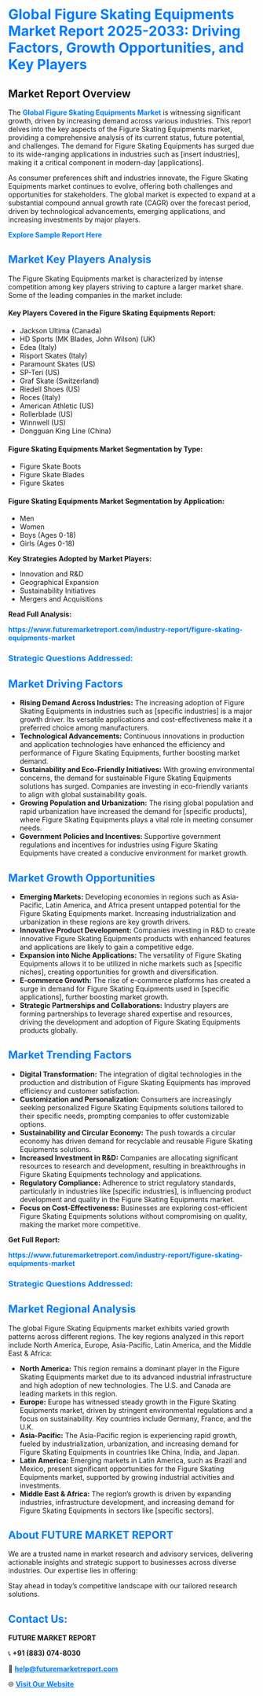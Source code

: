 <h1 style="color: #007BFF;">Global Figure Skating Equipments Market Report 2025-2033: Driving Factors, Growth Opportunities, and Key Players</h1>

<section id="overview">
<h2>Market Report Overview</h2>
<p>The <a href="https://www.futuremarketreport.com/industry-report/figure-skating-equipments-market" style="color: #007BFF; text-decoration: none;"><strong>Global Figure Skating Equipments Market</strong></a> is witnessing significant growth, driven by increasing demand across various industries. This report delves into the key aspects of the Figure Skating Equipments market, providing a comprehensive analysis of its current status, future potential, and challenges. The demand for Figure Skating Equipments has surged due to its wide-ranging applications in industries such as [insert industries], making it a critical component in modern-day [applications].</p>
<p>As consumer preferences shift and industries innovate, the Figure Skating Equipments market continues to evolve, offering both challenges and opportunities for stakeholders. The global market is expected to expand at a substantial compound annual growth rate (CAGR) over the forecast period, driven by technological advancements, emerging applications, and increasing investments by major players.</p>
</section>

<section id="overview">
<p><a href="https://www.futuremarketreport.com/request-sample/reportId=106291" style="color: #007BFF; text-decoration: none;"><strong>Explore Sample Report Here</strong></a></p>
</section>

<section id="key-players">
<h2 style="color: #007BFF;">Market Key Players Analysis</h2>
<p>The Figure Skating Equipments market is characterized by intense competition among key players striving to capture a larger market share. Some of the leading companies in the market include:</p>
<h4>Key Players Covered in the Figure Skating Equipments Report:</h4>
<ul><li>Jackson Ultima (Canada)</li><li>HD Sports (MK Blades, John Wilson) (UK)</li><li>Edea (Italy)</li><li>Risport Skates (Italy)</li><li>Paramount Skates (US)</li><li>SP-Teri (US)</li><li>Graf Skate (Switzerland)</li><li>Riedell Shoes (US)</li><li>Roces (Italy)</li><li>American Athletic (US)</li><li>Rollerblade (US)</li><li>Winnwell (US)</li><li>Dongguan King Line (China)</li></ul>
<h4>Figure Skating Equipments Market Segmentation by Type:</h4>
<ul><li>Figure Skate Boots</li><li>Figure Skate Blades</li><li>Figure Skates</li></ul>

<h4>Figure Skating Equipments Market Segmentation by Application:</h4>
<ul><li>Men</li><li>Women</li><li>Boys (Ages 0-18)</li><li>Girls (Ages 0-18)</li></ul>
<p><strong>Key Strategies Adopted by Market Players:</strong></p>
<ul>
<li>Innovation and R&D</li>
<li>Geographical Expansion</li>
<li>Sustainability Initiatives</li>
<li>Mergers and Acquisitions</li>
</ul>
</section>

<section>
<p><strong>Read Full Analysis: </strong></p><a href="https://www.futuremarketreport.com/industry-report/figure-skating-equipments-market" style="color: #007BFF; text-decoration: none;"><strong>https://www.futuremarketreport.com/industry-report/figure-skating-equipments-market</strong></a>
<h3 style="color: #007BFF;">Strategic Questions Addressed:</h3>
</section>

<section id="driving-factors">
<h2 style="color: #007BFF;">Market Driving Factors</h2>
<ul>
<li><strong>Rising Demand Across Industries:</strong> The increasing adoption of Figure Skating Equipments in industries such as [specific industries] is a major growth driver. Its versatile applications and cost-effectiveness make it a preferred choice among manufacturers.</li>
<li><strong>Technological Advancements:</strong> Continuous innovations in production and application technologies have enhanced the efficiency and performance of Figure Skating Equipments, further boosting market demand.</li>
<li><strong>Sustainability and Eco-Friendly Initiatives:</strong> With growing environmental concerns, the demand for sustainable Figure Skating Equipments solutions has surged. Companies are investing in eco-friendly variants to align with global sustainability goals.</li>
<li><strong>Growing Population and Urbanization:</strong> The rising global population and rapid urbanization have increased the demand for [specific products], where Figure Skating Equipments plays a vital role in meeting consumer needs.</li>
<li><strong>Government Policies and Incentives:</strong> Supportive government regulations and incentives for industries using Figure Skating Equipments have created a conducive environment for market growth.</li>
</ul>
</section>

<section id="growth-opportunities">
<h2 style="color: #007BFF;">Market Growth Opportunities</h2>
<ul>
<li><strong>Emerging Markets:</strong> Developing economies in regions such as Asia-Pacific, Latin America, and Africa present untapped potential for the Figure Skating Equipments market. Increasing industrialization and urbanization in these regions are key growth drivers.</li>
<li><strong>Innovative Product Development:</strong> Companies investing in R&D to create innovative Figure Skating Equipments products with enhanced features and applications are likely to gain a competitive edge.</li>
<li><strong>Expansion into Niche Applications:</strong> The versatility of Figure Skating Equipments allows it to be utilized in niche markets such as [specific niches], creating opportunities for growth and diversification.</li>
<li><strong>E-commerce Growth:</strong> The rise of e-commerce platforms has created a surge in demand for Figure Skating Equipments used in [specific applications], further boosting market growth.</li>
<li><strong>Strategic Partnerships and Collaborations:</strong> Industry players are forming partnerships to leverage shared expertise and resources, driving the development and adoption of Figure Skating Equipments products globally.</li>
</ul>
</section>

<section id="trending-factors">
<h2 style="color: #007BFF;">Market Trending Factors</h2>
<ul>
<li><strong>Digital Transformation:</strong> The integration of digital technologies in the production and distribution of Figure Skating Equipments has improved efficiency and customer satisfaction.</li>
<li><strong>Customization and Personalization:</strong> Consumers are increasingly seeking personalized Figure Skating Equipments solutions tailored to their specific needs, prompting companies to offer customizable options.</li>
<li><strong>Sustainability and Circular Economy:</strong> The push towards a circular economy has driven demand for recyclable and reusable Figure Skating Equipments solutions.</li>
<li><strong>Increased Investment in R&D:</strong> Companies are allocating significant resources to research and development, resulting in breakthroughs in Figure Skating Equipments technology and applications.</li>
<li><strong>Regulatory Compliance:</strong> Adherence to strict regulatory standards, particularly in industries like [specific industries], is influencing product development and quality in the Figure Skating Equipments market.</li>
<li><strong>Focus on Cost-Effectiveness:</strong> Businesses are exploring cost-efficient Figure Skating Equipments solutions without compromising on quality, making the market more competitive.</li>
</ul>
</section>

<section>
<p><strong>Get Full Report: </strong></p><a href="https://www.futuremarketreport.com/industry-report/figure-skating-equipments-market" style="color: #007BFF; text-decoration: none;"><strong>https://www.futuremarketreport.com/industry-report/figure-skating-equipments-market</strong></a>
<h3 style="color: #007BFF;">Strategic Questions Addressed:</h3>
</section>


<section id="regional-analysis">
<h2 style="color: #007BFF;">Market Regional Analysis</h2>
<p>The global Figure Skating Equipments market exhibits varied growth patterns across different regions. The key regions analyzed in this report include North America, Europe, Asia-Pacific, Latin America, and the Middle East & Africa:</p>
<ul>
<li><strong>North America:</strong> This region remains a dominant player in the Figure Skating Equipments market due to its advanced industrial infrastructure and high adoption of new technologies. The U.S. and Canada are leading markets in this region.</li>
<li><strong>Europe:</strong> Europe has witnessed steady growth in the Figure Skating Equipments market, driven by stringent environmental regulations and a focus on sustainability. Key countries include Germany, France, and the U.K.</li>
<li><strong>Asia-Pacific:</strong> The Asia-Pacific region is experiencing rapid growth, fueled by industrialization, urbanization, and increasing demand for Figure Skating Equipments in countries like China, India, and Japan.</li>
<li><strong>Latin America:</strong> Emerging markets in Latin America, such as Brazil and Mexico, present significant opportunities for the Figure Skating Equipments market, supported by growing industrial activities and investments.</li>
<li><strong>Middle East & Africa:</strong> The region’s growth is driven by expanding industries, infrastructure development, and increasing demand for Figure Skating Equipments in sectors like [specific sectors].</li>
</ul>
</section>

<footer>
<h2 style="color: #007BFF;">About FUTURE MARKET REPORT</h2>
<p>We are a trusted name in market research and advisory services, delivering actionable insights and strategic support to businesses across diverse industries. Our expertise lies in offering:</p>

<p>Stay ahead in today’s competitive landscape with our tailored research solutions.</p>

<h2 style="color: #007BFF;">Contact Us:</h2>
<p><strong>FUTURE MARKET REPORT</strong></p>
<p>📞 <strong>+91 (883) 074-8030</strong></p>
<p>📧 <strong><a href="mailto:help@futuremarketreport.com" style="color: #007BFF;">help@futuremarketreport.com</a></strong></p>
<p>🌐 <strong><a href="https://www.futuremarketreport.com/" style="color: #007BFF;">Visit Our Website</a></strong></p>
</footer>